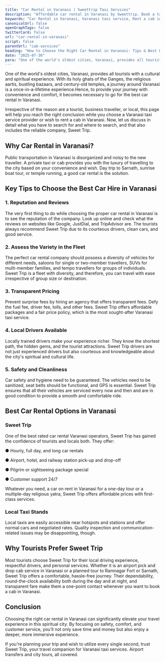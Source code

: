 ```yaml
---
title: "Car Rental in Varanasi | Sweettrip Taxi Services"
description: "Affordable car rental in Varanasi by Sweettrip. Book a taxi or rent a cab in Varanasi for local sightseeing, airport transfers, or outstation travel."
keywords: "Car Rental in Varanasi, Varanasi taxi service, Rent a cab in Varanasi, Sweet trip"
canonicalUrl: false
openGraphTags: false
twitterCard: false
url: "car-rental-in-varanasi"
script: false
parentUrl: "cab-services"
heading: "How to Choose the Right Car Rental in Varanasi: Tips & Best Options"
date: "2025-07-30"
para: "One of the world's oldest cities, Varanasi, provides all tourists with a cultural and spiritual experience. With its holy ghats of the Ganges, the religious aartis, bustling bazaars, and century-old temples, a journey around Varanasi is a once-in-a-lifetime experience."
---
```


<p>One of the world's oldest cities, Varanasi, provides all tourists with a cultural and spiritual experience. With its holy ghats of the Ganges, the religious aartis, bustling bazaars, and century-old temples, a journey around Varanasi is a once-in-a-lifetime experience.Hence, to provide your journey with convenience and comfort, it becomes necessary to go for the best car rental in Varanasi.
</p>
  <p className="mt-2">
              Irrespective of the reason are a tourist, business traveller, or local, this page will help you reach the right conclusion while you choose a Varanasi taxi service provider or wish to rent a cab in Varanasi. Now, let us discuss in detail what you have to search for and where to search, and that also includes the reliable company, Sweet Trip.
              </p>
<h2 className="mt-5 font-bold">
Why Car Rental in Varanasi?
</h2>
<p>
                Public transportation in Varanasi is disorganized and noisy to the new traveller. A private taxi or cab provides you with the luxury of travelling to the city based on your convenience and wish. Day trip to Sarnath, sunrise boat tour, or temple running, a good car rental is the solution.
              </p>
              <h2 className="mt-5 font-bold">
               Key Tips to Choose the Best Car Hire in Varanasi
              </h2>
              <h3 className="mt-2 font-bold">1. Reputation and Reviews</h3>
              <p>
               The very first thing to do while choosing the proper car rental in Varanasi is to see the reputation of the company. Look up online and check what the reviews on websites like Google, JustDial, and TripAdvisor are. The tourists always recommend Sweet Trip due to its courteous drivers, clean cars, and good service.
              </p>
               <h3 className="mt-2 font-bold">2. Assess the Variety in the Fleet</h3>
              <p>
               The perfect car rental company should possess a diversity of vehicles for different needs, saloons for single or two-member travellers, SUVs for multi-member families, and tempo travellers for groups of individuals. Sweet Trip is a fleet with diversity, and therefore, you can travel with ease irrespective of group size or destination.
              </p>
             <h3 className="mt-2 font-bold">3. Transparent Pricing</h3>
              <p>
               Prevent surprise fees by hiring an agency that offers transparent fees. Defy the fuel fee, driver fee, tolls, and other fees. Sweet Trip offers affordable packages and a fair price policy, which is the most sought-after Varanasi taxi service.
              </p>
              <h3 className="mt-2 font-bold">4. Local Drivers Available</h3>
              <p>
               Locally trained drivers make your experience richer. They know the shortest path, the hidden gems, and the tourist attractions. Sweet Trip drivers are not just experienced drivers but also courteous and knowledgeable about the city's spiritual and cultural life.
              </p>
             <h3 className="mt-2 font-bold">5. Safety and Cleanliness</h3>
              <p>
              Car safety and hygiene need to be guaranteed. The vehicles need to be sanitized, seat belts should be functional, and GPS is essential. Sweet Trip ensures that all their vehicles are serviced every now and then and are in good condition to provide a smooth and comfortable ride.
              </p>
             <h2 className="mt-5 font-bold">
              Best Car Rental Options in Varanasi
              </h4>
              <h3 className="font-bold">Sweet Trip</h3>
              <p>
               One of the best rated car rental Varanasi operators, Sweet Trip has gained the confidence of tourists and locals both. They offer:
              </p>
              <p className="mt-2">
                ●	Hourly, full day, and long car rentals </p>
                <p>●	Airport, hotel, and railway station pick-up and drop-off </p>
                <p>●	Pilgrim or sightseeing package special </p>
                <p>●	Customer support 24/7</p>
                <p className="mt-2">Whatever you need, a car on rent in Varanasi for a one-day tour or a multiple-day religious yatra, Sweet Trip offers affordable prices with first-class services.</p>
                <h3 className="mt-5 font-bold">Local Taxi Stands</h3>
                <p>Local taxis are easily accessible near hotspots and stations and offer normal cars and negotiated rates. Quality inspection and communication-related issues may be disappointing, though.</p>
             <h2 className="mt-5 font-bold">
                Why Tourists Prefer Sweet Trip
              </h2>
              <p>
              Most tourists choose Sweet Trip for their local driving experience, respectful drivers, and personal services. Whether it is an airport pick and drop cab service in Varanasi or a planned tour to Ramnagar Fort or Sarnath, Sweet Trip offers a comfortable, hassle-free journey. Their dependability, round-the-clock availability both during the day and at night, and transparent fare make them a one-point contact whenever you want to book a cab in Varanasi.
              </p>
         <h2 className="mt-5 font-bold">
                Conclusion
              </h2>
              <p>Choosing the right car rental in Varanasi can significantly elevate your travel experience in this spiritual city. By focusing on safety, comfort, and customer service, you’ll not only save time and money but also enjoy a deeper, more immersive experience.</p>
              <p className="mt-2">
               If you're planning your trip and wish to utilize every single second, trust Sweet Trip, your travel companion for Varanasi taxi services. Airport transfers and city tours, all covered.
              </p>